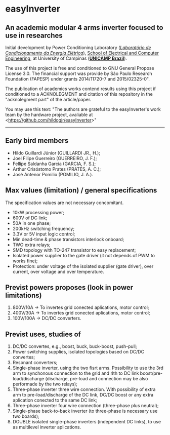 # easyInverter
## An academic modular 4 arms inverter focused to use in researches

Initial development by Power Conditioning Laboratory (*[Laboratório de Condicionamento da Energia Elétrica](http://www.fee.unicamp.br/dse/antenor/lcee)*), [School of Electrical and Computer Engineering](http://www.fee.unicamp.br/?language=en), at University of Campinas ([**UNICAMP Brazil**](http://www.unicamp.br/unicamp/english)).

The use of this project is free and conditioned to GNU General Propose License 3.0. The financial support was provide by São Paulo Research Foundation (FAPESP) under grants 2014/11720-7 and 2015/02325-0".

The publication of academics works contend results using this project if conditioned to a ACKNOLEGMENT and citation of this repository in the "acknolegment part" of the article/paper.

You may use this text:
"The authors are grateful to the easyInverter's work team by the hardware project, avaliable at <<https://github.com/hildogjr/easyInverter>>"

---

## Early bird members
- Hildo Guillardi Júnior (GUILLARDI JR., H.);
- Joel Filipe Guerreiro (GUERREIRO, J. F.);
- Fellipe Saldanha Garcia (GARCIA, F. S.);
- Arthur Crisóstomo Prates (PRATES, A. C.);
- José Antenor Pomilio (POMILIO, J. A.).

## Max values (limitation) / general specifications
The specification values are not necessary concomitant.

- 10kW processing power;
- 600V of DC link;
- 50A in one phase;
- 200kHz switching frequency;
- 3.3V or 5V input logic control;
- Min dead-time & phase transistors interlock onboard;
- TWO extra relays;
- SMD topology with TO-247 transistor to easy replacement;
- Isolated power supplier to the gate driver (it not depends of PWM to works fine);
- Protection: under voltage of the isolated supplier (gate driver), over current, over voltage and over temperature.

## Previst powers proposes (look in power limitations)
1. 800V/10A -> To invertes grid conected aplications, motor control;
2. 400V/30A -> To invertes grid conected aplications, motor control;
3. 100V/100A -> DC/DC converters.

## Previst uses, studies of
1. DC/DC convertes, e.g., boost, buck, buck-boost, push-pull;
2. Power switching supplies, isolated topologies based on DC/DC convertes;
3. Resonant converters;
4. Single-phase inverter, using the two fisrt arms. Possibility to use the 3rd arm to synchonous connection to the grid and 4th to DC link boost/pre-load/discharge (discharge, pre-load and connection may be also performade by the two relays);
5. Three-phase inverter three wire connection. With possibility of extra arm to pre-load/discharge of the DC link, DC/DC boost or any extra aplication conected to the same DC link;
6. Three-phase inverter four wire connection (three-phase plus neutral);
7. Single-phase back-to-back inverter (to three-phase is necessary use two boards);
8. DOUBLE isolated single-phase inverters (independent DC links), to use as multilevel inverter aplications.
